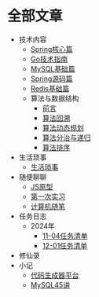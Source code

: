 # 全部文章

- 技术内容
  - [Spring核心篇](/blog/01_技术内容/00_Spring核心篇)
  - [Go技术指南](/blog/01_技术内容/01_Go技术指南)
  - [MySQL基础篇](/blog/01_技术内容/01_MySQL基础篇)
  - [Spring源码篇](/blog/01_技术内容/01_Spring源码篇)
  - [Redis基础篇](/blog/01_技术内容/02_Redis基础篇)
  - 算法与数据结构
    - [前言](/blog/01_技术内容/05_算法与数据结构/00_前言)
    - [算法回溯](/blog/01_技术内容/05_算法与数据结构/01_算法回溯)
    - [算法动态规划](/blog/01_技术内容/05_算法与数据结构/02_算法动态规划)
    - [算法分治与递归](/blog/01_技术内容/05_算法与数据结构/03_算法分治与递归)
    - [算法排序](/blog/01_技术内容/05_算法与数据结构/04_算法排序)
- 生活琐事
  - [生活琐事](/blog/02_生活琐事/01_生活琐事)
- 随便聊聊
  - [JS原型](/blog/03_随便聊聊/00_JS原型)
  - [第一次实习](/blog/03_随便聊聊/01_第一次实习)
  - [计算机随笔](/blog/03_随便聊聊/01_计算机随笔)
- 任务日志
  - 2024年
    - [11-04任务清单](04_在做的事/01_2024年/01_11-04任务清单.md)
    - [12-01任务清单](04_在做的事/01_2024年/02_12-01任务清单.md)
- 修仙录
- 小记
  - [代码生成器平台](06_小记/01_代码生成器平台.md)
  - [MySQL45讲](06_小记/02_MySQL45讲.md)
